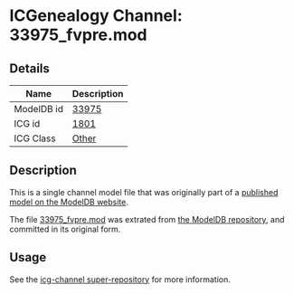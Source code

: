 # ICGenealogy Channel: 33975\_fvpre.mod

## Details

Name | Description
---- | -----------
ModelDB id | [33975](http://senselab.med.yale.edu/ModelDB/ShowModel.cshtml?model=33975)
ICG id | [1801](http://icg.neurotheory.ox.ac.uk/channels/other/1801)
ICG Class | [Other](http://icg.neurotheory.ox.ac.uk/channels/other)

## Description

This is a single channel model file that was originally part of a [published model on the ModelDB website](http://senselab.med.yale.edu/mModelDB/ShowModel.cshtml?model=33975).

The file [33975\_fvpre.mod](33975_fvpre.mod) was extrated from [the ModelDB repository](http://senselab.med.yale.edu/ModelDB/ShowModel.cshtml?model=33975), and committed in its original form.

## Usage

See the [icg-channel super-repository](https://github.com/icgenealogy/icg-channels) for more information.